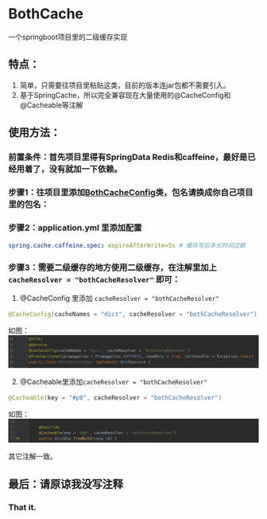 # BothCache
一个springboot项目里的二级缓存实现

## 特点：
1. 简单，只需要往项目里粘贴这类，目前的版本连jar包都不需要引入。
2. 基于SpringCache，所以完全兼容现在大量使用的@CacheConfig和@Cacheable等注解

## 使用方法：
### 前置条件：首先项目里得有SpringData Redis和caffeine，最好是已经用着了，没有就加一下依赖。
### 步骤1：往项目里添加[BothCacheConfig](./BothCacheConfig.java)类，包名请换成你自己项目里的包名：
### 步骤2：application.yml 里添加配置
```yaml
spring.cache.caffeine.spec: expireAfterWrite=5s # 缓存写后多长时间过期
```
### 步骤3：需要二级缓存的地方使用二级缓存，在注解里加上 `cacheResolver = "bothCacheResolver"` 即可：
1. @CacheConfig 里添加 `cacheResolver = "bothCacheResolver"`
```java
@CacheConfig(cacheNames = "dict", cacheResolver = "bothCacheResolver")
```
如图：
![@CacheConfig里使用.png](./OnCacheConfg.png)

2. @Cacheable里添加`cacheResolver = "bothCacheResolver"`
```java
@Cacheable(key = "#p0", cacheResolver = "bothCacheResolver")
```
如图：
![@Cacheable里使用.png](./OnCacheable.png)

其它注解一致。

## 最后：请原谅我没写注释

### That it.
